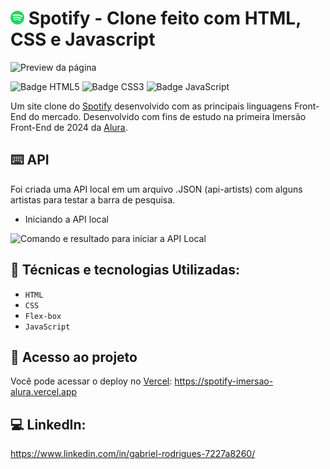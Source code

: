 # <img src="./assets/icons/favicon.png" height =22 /> Spotify - Clone feito com HTML, CSS e Javascript
![Preview da página](https://github.com/eprahoje/spotify-imersao-alura/assets/143037296/7d11e7bd-af16-4cc1-a566-9af1ba9dfddc)



<p>
  <img loadind="lazy" alt="Badge HTML5" src ="https://img.shields.io/badge/HTML5-FF8408">
  <img loading="lazy" alt="Badge CSS3" src="https://img.shields.io/badge/CSS3-blue">
  <img loading="lazy" alt="Badge JavaScript" src="https://img.shields.io/badge/JavaScript-FFDE08">
</p>

Um site clone do [Spotify](https://open.spotify.com/intl-pt?) desenvolvido com as principais linguagens Front-End do mercado. Desenvolvido com fins de estudo na primeira Imersão Front-End de 2024 da [Alura](https://www.alura.com.br).

## ⌨️ API
Foi criada uma API local em um arquivo .JSON (api-artists) com alguns artistas para testar a barra de pesquisa. 
<ul>
  <li>Iniciando a API local</li>
</ul>
<img alt="Comando e resultado para iniciar a API Local" src="https://github.com/eprahoje/spotify-react/assets/143037296/9224c167-f8fb-4a09-bfaa-f702489b1fb9">


## 🧰 Técnicas e tecnologias Utilizadas:
* `HTML`
* `CSS`
* `Flex-box`
* `JavaScript`

## 📁 Acesso ao projeto
Você pode acessar o deploy no [Vercel](https://vercel.com/): https://spotify-imersao-alura.vercel.app

## 💻 LinkedIn: 
https://www.linkedin.com/in/gabriel-rodrigues-7227a8260/
